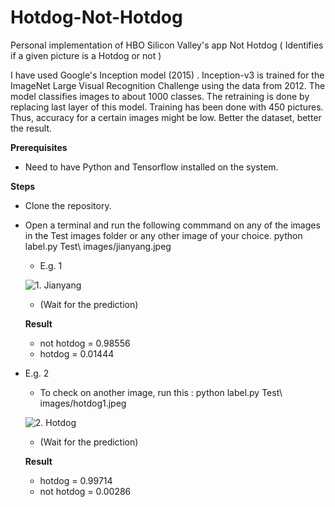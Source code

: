 # Hotdog-Not-Hotdog
Personal implementation of HBO Silicon Valley's app Not Hotdog ( Identifies if a given picture is a Hotdog or not )
 
 I have used Google's Inception model (2015) . Inception-v3 is trained for the ImageNet Large Visual Recognition Challenge using the data from 2012. The model classifies images to about 1000 classes.
 The retraining is done by replacing last layer of this model. Training has been done with 450 pictures. Thus, accuracy for a certain images might be low. Better the dataset, better the result.
 
 **Prerequisites**
  * Need to have Python and Tensorflow installed on the system.
  
  
 **Steps**
 * Clone the repository.
 * Open a terminal and run the following commmand on any of the images in the Test images folder or any other image of your choice.
    python label.py Test\ images/jianyang.jpeg
    * E.g. 1
    
    ![1. Jianyang](https://github.com/prash29/Hotdog-Not-Hotdog/blob/master/Test%20images/jianyang.jpeg)
   
   
   
   
   * (Wait for the prediction)
 
   **Result**
    * not hotdog  =  0.98556
    * hotdog  =  0.01444
   
   
 * E.g. 2
   * To check on another image, run this : 
     python label.py Test\ images/hotdog1.jpeg
   
   
   ![2. Hotdog](https://github.com/prash29/Hotdog-Not-Hotdog/blob/master/Test%20images/hotdog1.jpeg)
   
   *  (Wait for the prediction)
   
   
    **Result**
    * hotdog  =  0.99714
    * not hotdog  =  0.00286
    
